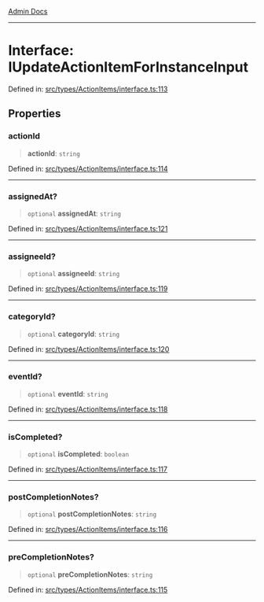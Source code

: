 [Admin Docs](/)

---

# Interface: IUpdateActionItemForInstanceInput

Defined in: [src/types/ActionItems/interface.ts:113](https://github.com/PalisadoesFoundation/talawa-admin/blob/main/src/types/ActionItems/interface.ts#L113)

## Properties

### actionId

> **actionId**: `string`

Defined in: [src/types/ActionItems/interface.ts:114](https://github.com/PalisadoesFoundation/talawa-admin/blob/main/src/types/ActionItems/interface.ts#L114)

---

### assignedAt?

> `optional` **assignedAt**: `string`

Defined in: [src/types/ActionItems/interface.ts:121](https://github.com/PalisadoesFoundation/talawa-admin/blob/main/src/types/ActionItems/interface.ts#L121)

---

### assigneeId?

> `optional` **assigneeId**: `string`

Defined in: [src/types/ActionItems/interface.ts:119](https://github.com/PalisadoesFoundation/talawa-admin/blob/main/src/types/ActionItems/interface.ts#L119)

---

### categoryId?

> `optional` **categoryId**: `string`

Defined in: [src/types/ActionItems/interface.ts:120](https://github.com/PalisadoesFoundation/talawa-admin/blob/main/src/types/ActionItems/interface.ts#L120)

---

### eventId?

> `optional` **eventId**: `string`

Defined in: [src/types/ActionItems/interface.ts:118](https://github.com/PalisadoesFoundation/talawa-admin/blob/main/src/types/ActionItems/interface.ts#L118)

---

### isCompleted?

> `optional` **isCompleted**: `boolean`

Defined in: [src/types/ActionItems/interface.ts:117](https://github.com/PalisadoesFoundation/talawa-admin/blob/main/src/types/ActionItems/interface.ts#L117)

---

### postCompletionNotes?

> `optional` **postCompletionNotes**: `string`

Defined in: [src/types/ActionItems/interface.ts:116](https://github.com/PalisadoesFoundation/talawa-admin/blob/main/src/types/ActionItems/interface.ts#L116)

---

### preCompletionNotes?

> `optional` **preCompletionNotes**: `string`

Defined in: [src/types/ActionItems/interface.ts:115](https://github.com/PalisadoesFoundation/talawa-admin/blob/main/src/types/ActionItems/interface.ts#L115)
